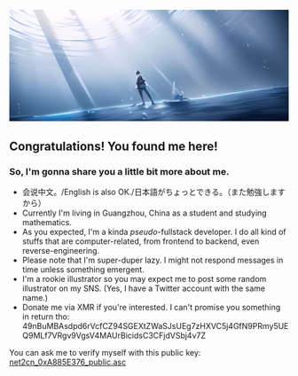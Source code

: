 ![Banner (Please don't use this image without my permission. illst: me)](./.ssh/super_secrect_hall/under_the_riptide.png)

## Congratulations! You found me here!

### So, I'm gonna share you a little bit more about me.

- 会说中文。/English is also OK./日本語がちょっとできる。（また勉強しますから）
- Currently I'm living in Guangzhou, China as a student and studying mathematics.
- As you expected, I'm a kinda *pseudo*-fullstack developer. I do all kind of stuffs that are computer-related, from frontend to backend, even reverse-engineering.
- Please note that I'm super-duper lazy. I might not respond messages in time unless something emergent.
- I'm a rookie illustrator so you may expect me to post some random illustrator on my SNS. (Yes, I have a Twitter account with the same name.)
- Donate me via XMR if you're interested. I can't promise you something in return tho: 49nBuMBAsdpd6rVcfCZ94SGEXtZWaSJsUEg7zHXVC5j4GfN9PRmy5UEQ9MLf7VRgv9VgsV4MAUrBicidsC3CFjdVSbj4v7Z

You can ask me to verify myself with this public key: [net2cn_0xA885E376_public.asc](net2cn_0xA885E376_public.asc)